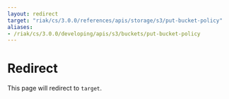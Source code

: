 ```yaml
---
layout: redirect
target: "riak/cs/3.0.0/references/apis/storage/s3/put-bucket-policy"
aliases:
- /riak/cs/3.0.0/developing/apis/s3/buckets/put-bucket-policy
---
```


# Redirect

This page will redirect to `target`.
